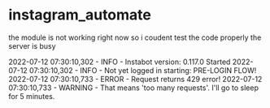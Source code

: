# instagram_automate
the module is not working right now so i coudent test the code properly
the server is busy


2022-07-12 07:30:10,302 - INFO - Instabot version: 0.117.0 Started
2022-07-12 07:30:10,302 - INFO - Not yet logged in starting: PRE-LOGIN FLOW!
2022-07-12 07:30:10,733 - ERROR - Request returns 429 error!
2022-07-12 07:30:10,733 - WARNING - That means 'too many requests'. I'll go to sleep for 5 minutes.
